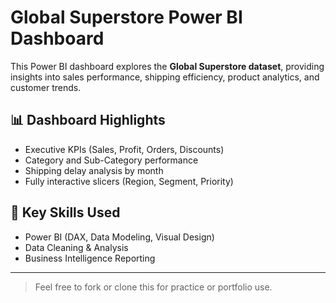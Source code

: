 # Global Superstore Power BI Dashboard

This Power BI dashboard explores the **Global Superstore dataset**, providing insights into sales performance, shipping efficiency, product analytics, and customer trends.

## 📊 Dashboard Highlights
- Executive KPIs (Sales, Profit, Orders, Discounts)
- Category and Sub-Category performance
- Shipping delay analysis by month
- Fully interactive slicers (Region, Segment, Priority)

## 🧠 Key Skills Used
- Power BI (DAX, Data Modeling, Visual Design)
- Data Cleaning & Analysis
- Business Intelligence Reporting

---

> Feel free to fork or clone this for practice or portfolio use.

